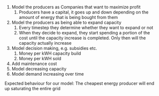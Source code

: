 1. Model the producers as Companies that want to maximize profit
   1. Producers have a capital, it goes up and down depending on the amount of energy that is being bought from them
2. Model the producers as being able to expand capacity
   1. Every timestep they determine whether they want to expand or not
   2. When they decide to expand, they start spending a portion of the cost until the capacity increase is completed. Only then will the capacity actually increase
3. Model decision making, e.g. subsidies etc.
   1. Money per kWH capacity build
   2. Money per kWH sold
4. Add maintenance cost
5. Model decreasing capacity
6. Model demand increasing over time

Expected behaviour for our model: The cheapest energy producer will end up saturating the entire grid 